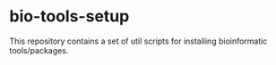 # bio-tools-setup

This repository contains a set of util scripts for installing bioinformatic tools/packages.
